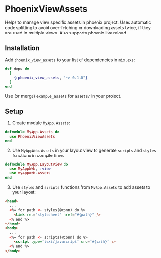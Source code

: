 # PhoenixViewAssets

Helps to manage view specific assets in phoenix project. Uses automatic code splitting to avoid over-fetching or downloading assets twice, if they are used in multiple views. Also supports phoenix live reload.

## Installation

Add `phoenix_view_assets` to your list of dependencies in `mix.exs`:

```elixir
def deps do
  [
    {:phoenix_view_assets, "~> 0.1.0"}
  ]
end
```

Use (or merge) `example_assets` for `assets/` in your project.

## Setup

1. Create module `MyApp.Assets`:
```elixir
defmodule MyApp.Assets do
  use PhoenixViewAssets
end
```

2. Use `MyAppWeb.Assets` in your layout view to generate `scripts` and `styles` functions in compile time.
```elixir
defmodule MyApp.LayoutView do
  use MyAppWeb, :view
  use MyAppWeb.Assets
end
```

3. Use `styles` and `scripts` functions from `MyApp.Assets` to add assets to your layout:
```html
<head>
  ...
  <%= for path <- styles(@conn) do %>
    <link rel="stylesheet" href="#{path}" />
  <% end %>
</head>
<body>
  ...
  <%= for path <- scripts(@conn) do %>
    <script type="text/javascript" src="#{path}" />
  <% end %>
</body>
```
